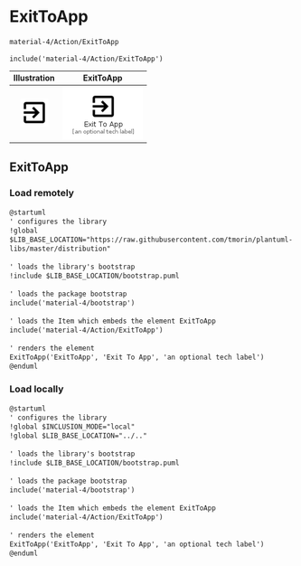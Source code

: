 # ExitToApp


```text
material-4/Action/ExitToApp
```

```text
include('material-4/Action/ExitToApp')
```



| Illustration | ExitToApp |
| :---: | :---: |
| ![illustration for Illustration](../../material-4/Action/ExitToApp.png) | ![illustration for ExitToApp](../../material-4/Action/ExitToApp.Local.png) |




## ExitToApp

### Load remotely
```plantuml
@startuml
' configures the library
!global $LIB_BASE_LOCATION="https://raw.githubusercontent.com/tmorin/plantuml-libs/master/distribution"

' loads the library's bootstrap
!include $LIB_BASE_LOCATION/bootstrap.puml

' loads the package bootstrap
include('material-4/bootstrap')

' loads the Item which embeds the element ExitToApp
include('material-4/Action/ExitToApp')

' renders the element
ExitToApp('ExitToApp', 'Exit To App', 'an optional tech label')
@enduml
```

### Load locally
```plantuml
@startuml
' configures the library
!global $INCLUSION_MODE="local"
!global $LIB_BASE_LOCATION="../.."

' loads the library's bootstrap
!include $LIB_BASE_LOCATION/bootstrap.puml

' loads the package bootstrap
include('material-4/bootstrap')

' loads the Item which embeds the element ExitToApp
include('material-4/Action/ExitToApp')

' renders the element
ExitToApp('ExitToApp', 'Exit To App', 'an optional tech label')
@enduml
```

